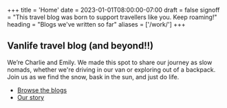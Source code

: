 +++
title = 'Home'
date = 2023-01-01T08:00:00-07:00
draft = false
signoff = "This travel blog was born to support travellers like you. Keep roaming!"
heading = "Blogs we've written so far"
aliases = ['/work/']
+++

## Vanlife travel blog (and beyond!!)
We’re Charlie and Emily. We made this spot to share our journey as slow nomads, whether we're driving in our van or exploring out of a backpack. Join us as we find the snow, bask in the sun, and just do life.

- [Browse the blogs](#)
- [Our story](#)